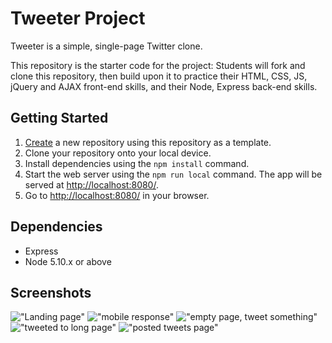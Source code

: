 # Tweeter Project

Tweeter is a simple, single-page Twitter clone.

This repository is the starter code for the project: Students will fork and clone this repository, then build upon it to practice their HTML, CSS, JS, jQuery and AJAX front-end skills, and their Node, Express back-end skills.

## Getting Started

1. [Create](https://docs.github.com/en/repositories/creating-and-managing-repositories/creating-a-repository-from-a-template) a new repository using this repository as a template.
2. Clone your repository onto your local device.
3. Install dependencies using the `npm install` command.
3. Start the web server using the `npm run local` command. The app will be served at <http://localhost:8080/>.
4. Go to <http://localhost:8080/> in your browser.

## Dependencies

- Express
- Node 5.10.x or above


## Screenshots
!["Landing page"](https://github.com/ahmedMoussa2020/tweeter/blob/tweeter/docs/empty-page.png)
!["mobile response"](https://github.com/ahmedMoussa2020/tweeter/blob/tweeter/docs/landing-page.png)
!["empty page, tweet something"](https://github.com/ahmedMoussa2020/tweeter/blob/tweeter/docs/mobile-response.png)
!["tweeted to long page"](https://github.com/ahmedMoussa2020/tweeter/blob/tweeter/docs/posted-tweet.png)
!["posted tweets page"](https://github.com/ahmedMoussa2020/tweeter/blob/tweeter/docs/to%20-long-tweet.png)